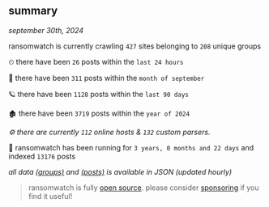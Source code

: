 
## summary
_september 30th, 2024_

ransomwatch is currently crawling `427` sites belonging to `208` unique groups

⏲ there have been `26` posts within the `last 24 hours`

🦈 there have been `311` posts within the `month of september`

🪐 there have been `1128` posts within the `last 90 days`

🏚 there have been `3719` posts within the `year of 2024`

_⚙️ there are currently `112` online hosts & `132` custom parsers._

🦕 ransomwatch has been running for `3 years, 0 months and 22 days` and indexed `13176` posts

_all data  [(groups)](http://ransomwhat.telemetry.ltd/groups) and [(posts)](http://ransomwhat.telemetry.ltd/posts) is available in JSON (updated hourly)_

> ransomwatch is fully [open source](https://github.com/joshhighet/ransomwatch#ransomwatch--). please consider [sponsoring](https://github.com/sponsors/joshhighet) if you find it useful!
